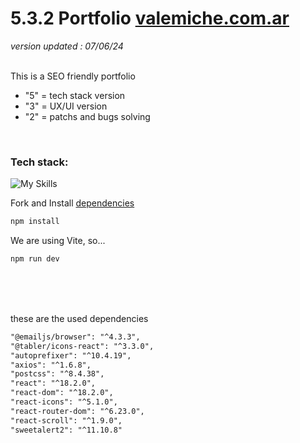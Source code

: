 # 5.3.2 Portfolio [valemiche.com.ar](https://valemiche.com.ar)

_version updated : 07/06/24_
<br>
<br>

This is a SEO friendly portfolio

- "5" = tech stack version
- "3" = UX/UI version
- "2" = patchs and bugs solving

<br>

### Tech stack:

![My Skills](https://skillicons.dev/icons?i=html,css,typescript,tailwindcss,react,vite)

Fork and Install [dependencies](#dependencies)

```md
npm install
```

We are using Vite, so...

```md
npm run dev
```

<br>
<br>
<br>
<span id="dependencies">

these are the used dependencies

```md
"@emailjs/browser": "^4.3.3",
"@tabler/icons-react": "^3.3.0",
"autoprefixer": "^10.4.19",
"axios": "^1.6.8",
"postcss": "^8.4.38",
"react": "^18.2.0",
"react-dom": "^18.2.0",
"react-icons": "^5.1.0",
"react-router-dom": "^6.23.0",
"react-scroll": "^1.9.0",
"sweetalert2": "^11.10.8"
```

</span>
